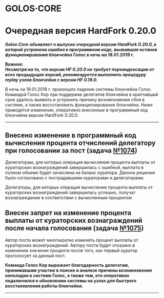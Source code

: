 # GOLOS·CORE
# Очередная версия HardFork 0.20.0

***Golos·Core объявляет о выпуске очередной версии HardFork 0.20.0, в которой устранена ошибка в программном коде, вызвавшая останов функционирования блокчейна Голос в ночь на 18.01.2019 г.***  

**Важное:**  
***Несмотря на то, что версия HF 0.20.0 не требует переиндексации от всех предыдущих версий, рекомендуется выполнить процедуру replay узлов блокчейна с версии HF 0.19.0.***  

В ночь на 18.01.2019 г. произошло падение системы блокчейна Голос. Командой Голос Кор при поддержке делегатов блокчейна в кратчайший срок удалось выявить и устранить причину возникновения сбоя в системе, а также воссстановить функционирование блокчейна. Ниже приводятся изменения, оперативно внесенные в программный код блокчейна версии HardFork 0.20.0.  

****  
## Внесено изменение в программный код вычисления процента отчислений делегатору при голосовании за пост (задача [№1074](https://github.com/GolosChain/golos/issues/1074))  

Делегаторам, для которых операция вычисления процента выплаты от кураторских вознаграждений завершилась с ошибкой, выплата в полном объеме будет зачислена на баланс куратора. Данное решение было согласовано с пострадавшими кураторами и делегаторами. 

Делегаторы, для которых операция вычисления процента выплаты от кураторских вознаграждений завершилась успешно, получат вознаграждение в соответствии с вычисленным процентом

## Внесен запрет на изменение процента выплаты от кураторских вознаграждений после начала голосования (задача [№1075](https://github.com/GolosChain/golos/issues/1075))  

Автор поста может многократно изменять процент выплаты от кураторских вознаграждений. Автору поста будет отказано в изменении значения процента после того, как первый куратор проголосует за данный пост.  

**Команда Голос Кор выражает благодарность делегатам, принимавшим участие в поиске и анализе причины возникновения неполадки в системе Голос, а также тем, кто оперативно подключился к обновлению системы на узлах для быстрого восстановления работы блокчейна.**

****  
